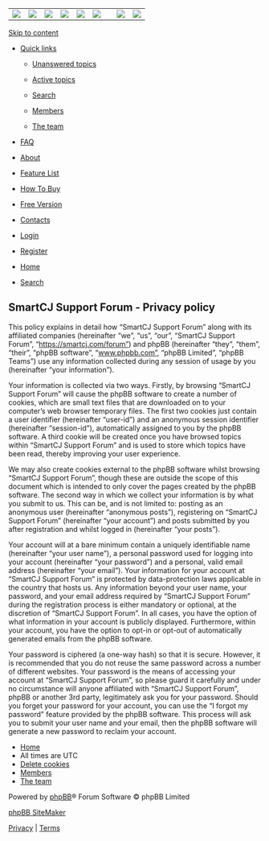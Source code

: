 |     |     |     |     |     |     |     |     |     |
| --- | --- | --- | --- | --- | --- | --- | --- | --- |
| [![](./styles/prosilver/theme/images/but_01.png)](https://smartcj.com/) | [![](./styles/prosilver/theme/images/but_02.png)](https://smartcj.com/smartcj.shtml) | [![](./styles/prosilver/theme/images/but_03.png)](https://smartcj.com/freescripts.shtml) | [![](./styles/prosilver/theme/images/but_04.png)](https://smartcj.com/demo_cj.shtml) | [![](./styles/prosilver/theme/images/but_05.png)](https://smartcj.com/buysmartcj.shtml) | [![](./styles/prosilver/theme/images/but_06.png)](https://smartcj.com/contact.shtml) |     | [![](./styles/prosilver/theme/images/but_08.png)](https://smartcj.com/wiki/) | [![](./styles/prosilver/theme/images/but_09.png)](https://smartcj.com/forum/index.php) |

[Skip to content](#start_here)

* [Quick links](#)
    
    * [Unanswered topics](https://smartcj.com/forum/search.php?search_id=unanswered&sid=7fc33ba229a16ea19d4a02147235f40a)
    * [Active topics](https://smartcj.com/forum/search.php?search_id=active_topics&sid=7fc33ba229a16ea19d4a02147235f40a)
    
    * [Search](https://smartcj.com/forum/search.php?sid=7fc33ba229a16ea19d4a02147235f40a)
    
    * [Members](https://smartcj.com/forum/memberlist.php?sid=7fc33ba229a16ea19d4a02147235f40a)
    * [The team](https://smartcj.com/forum/memberlist.php?mode=team&sid=7fc33ba229a16ea19d4a02147235f40a)
    
* [FAQ](https://smartcj.com/forum/app.php/help/faq?sid=7fc33ba229a16ea19d4a02147235f40a "Frequently Asked Questions")
* [About](https://smartcj.com/forum/app.php/about?sid=7fc33ba229a16ea19d4a02147235f40a "About")
* [Feature List](https://smartcj.com/forum/app.php/feature-list?sid=7fc33ba229a16ea19d4a02147235f40a "Feature List")
* [How To Buy](https://smartcj.com/forum/app.php/how-to-buy?sid=7fc33ba229a16ea19d4a02147235f40a "How To Buy")
* [Free Version](https://smartcj.com/forum/app.php/free-version?sid=7fc33ba229a16ea19d4a02147235f40a "Free Version")
* [Contacts](https://smartcj.com/forum/app.php/contacts?sid=7fc33ba229a16ea19d4a02147235f40a "Contacts")
* [Login](https://smartcj.com/forum/ucp.php?mode=login&redirect=ucp.php%3Fmode%3Dprivacy&sid=7fc33ba229a16ea19d4a02147235f40a "Login")
* [Register](https://smartcj.com/forum/ucp.php?mode=register&sid=7fc33ba229a16ea19d4a02147235f40a)

* [Home](https://smartcj.com/forum/index.php?sid=7fc33ba229a16ea19d4a02147235f40a)
* [Search](https://smartcj.com/forum/search.php?sid=7fc33ba229a16ea19d4a02147235f40a "View the advanced search options")

SmartCJ Support Forum - Privacy policy
--------------------------------------

This policy explains in detail how “SmartCJ Support Forum” along with its affiliated companies (hereinafter “we”, “us”, “our”, “SmartCJ Support Forum”, “https://smartcj.com/forum”) and phpBB (hereinafter “they”, “them”, “their”, “phpBB software”, “www.phpbb.com”, “phpBB Limited”, “phpBB Teams”) use any information collected during any session of usage by you (hereinafter “your information”).  
  
Your information is collected via two ways. Firstly, by browsing “SmartCJ Support Forum” will cause the phpBB software to create a number of cookies, which are small text files that are downloaded on to your computer’s web browser temporary files. The first two cookies just contain a user identifier (hereinafter “user-id”) and an anonymous session identifier (hereinafter “session-id”), automatically assigned to you by the phpBB software. A third cookie will be created once you have browsed topics within “SmartCJ Support Forum” and is used to store which topics have been read, thereby improving your user experience.  
  
We may also create cookies external to the phpBB software whilst browsing “SmartCJ Support Forum”, though these are outside the scope of this document which is intended to only cover the pages created by the phpBB software. The second way in which we collect your information is by what you submit to us. This can be, and is not limited to: posting as an anonymous user (hereinafter “anonymous posts”), registering on “SmartCJ Support Forum” (hereinafter “your account”) and posts submitted by you after registration and whilst logged in (hereinafter “your posts”).  
  
Your account will at a bare minimum contain a uniquely identifiable name (hereinafter “your user name”), a personal password used for logging into your account (hereinafter “your password”) and a personal, valid email address (hereinafter “your email”). Your information for your account at “SmartCJ Support Forum” is protected by data-protection laws applicable in the country that hosts us. Any information beyond your user name, your password, and your email address required by “SmartCJ Support Forum” during the registration process is either mandatory or optional, at the discretion of “SmartCJ Support Forum”. In all cases, you have the option of what information in your account is publicly displayed. Furthermore, within your account, you have the option to opt-in or opt-out of automatically generated emails from the phpBB software.  
  
Your password is ciphered (a one-way hash) so that it is secure. However, it is recommended that you do not reuse the same password across a number of different websites. Your password is the means of accessing your account at “SmartCJ Support Forum”, so please guard it carefully and under no circumstance will anyone affiliated with “SmartCJ Support Forum”, phpBB or another 3rd party, legitimately ask you for your password. Should you forget your password for your account, you can use the “I forgot my password” feature provided by the phpBB software. This process will ask you to submit your user name and your email, then the phpBB software will generate a new password to reclaim your account.

* [Home](https://smartcj.com/forum/index.php?sid=7fc33ba229a16ea19d4a02147235f40a)
* All times are UTC
* [Delete cookies](https://smartcj.com/forum/ucp.php?mode=delete_cookies&sid=7fc33ba229a16ea19d4a02147235f40a)
* [Members](https://smartcj.com/forum/memberlist.php?sid=7fc33ba229a16ea19d4a02147235f40a "View complete list of members")
* [The team](https://smartcj.com/forum/memberlist.php?mode=team&sid=7fc33ba229a16ea19d4a02147235f40a)

Powered by [phpBB](https://www.phpbb.com/)® Forum Software © phpBB Limited

  
[phpBB SiteMaker](https://github.com/blitze/phpBB-ext-sitemaker)

[Privacy](https://smartcj.com/forum/ucp.php?mode=privacy&sid=7fc33ba229a16ea19d4a02147235f40a "Privacy") | [Terms](https://smartcj.com/forum/ucp.php?mode=terms&sid=7fc33ba229a16ea19d4a02147235f40a "Terms")

[](#)

[](#)